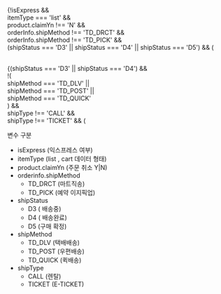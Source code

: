 

{!isExpress &&  
    itemType === 'list' &&  
    product.claimYn !== 'N' &&  
    orderInfo.shipMethod !== 'TD_DRCT' &&  
    orderInfo.shipMethod !== 'TD_PICK' &&  
    (shipStatus === 'D3' || shipStatus === 'D4' || shipStatus === 'D5') && (  
        <div className="purchaseBtnArea">  
            {(shipStatus === 'D3' || shipStatus === 'D4') &&  
                !(  
                    shipMethod === 'TD_DLV' ||  
                    shipMethod === 'TD_POST' ||  
                    shipMethod === 'TD_QUICK'  
                ) &&  
                shipType !== 'CALL' &&  
                shipType !== 'TICKET' && (

변수 구분

- isExpress (익스프레스 여부)
- itemType (list , cart 데이터 형태)
- product.claimYn (주문 취소  Y|N)
- orderinfo.shipMethod
	- TD_DRCT (마트직송)
	- TD_PICK (예약 이지픽업)
- shipStatus
	- D3 ( 배송중)
	- D4 ( 배송완료)
	- D5 (구매 확정)
- shipMethod
	- TD_DLV (택배배송)
	- TD_POST (우편배송)
	- TD_QUICK (퀵배송)
- shipType
	- CALL (렌탈)
	- TICKET (E-TICKET)
